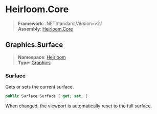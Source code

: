 # Heirloom.Core

> **Framework**: .NETStandard,Version=v2.1  
> **Assembly**: [Heirloom.Core][0]  

## Graphics.Surface

> **Namespace**: [Heirloom][0]  
> **Type**: [Graphics][1]  

### Surface

Gets or sets the current surface.

```cs
public Surface Surface { get; set; }
```

When changed, the viewport is automatically reset to the full surface.

[0]: ../../../Heirloom.Core.md
[1]: ../Graphics.md

